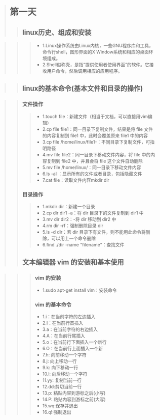 ># 第一天
>>## linux历史、组成和安装  

   >>>- 1.Linux操作系统由Linux内核，一些GNU程序库和工具，命令行shell，图形界面的X Window系统和相应的桌面环境组成。
   >>>- 2.Shell俗称壳，是指“提供使用者使用界面”的软件。它接收用户命令，然后调用相应的应用程序。
    
>>## linux的基本命令(基本文件和目录的操作)  

>>### 文件操作
   >>>- 1.touch  file：新建文件（相当于文档，可以直接用vim编辑）
   >>>- 2.cp file file1：同一目录下复制文件，结果是将 file 文件的内容复制到 file1 中，此时会覆盖原来 file1 中的内容
   >>>- 3.cp file  /home/linux/file1-：不同目录下复制文件，可指明路径
   >>>- 4.mv file   file2：同一目录下移动文件内容，将 file 中的内容复制到  file2 中，并且会将 file 这个文件自动删除
   >>>- 5.mv file  /home/linux/：同一目录下移动文件内容
   >>>- 6.ls -al  ：显示所有的文件或者目录，包括隐藏文件
   >>>- 7.cat  file：读取文件内容mkdir dir
>>### 目录操作
   >>>- 1.mkdir dir：新建一个目录
   >>>- 2.cp dir   dir1  -a：将 dir 目录下的文件复制到 dir1 中
   >>>- 3.mv dir  dir2：-将 dir 移动到 dir2 中
   >>>- 4.rm  dir  -rf：强制删除目录 dir 
   >>>- 5.ls -d  dir：若 dir 目录下有文件，则不能用此命令将删除，可以用上一个命令删除
   >>>- 6.find  ./dir  -name  "filename"：查找文件
>>## 文本编辑器 vim 的安装和基本使用  

>>>### vim 的安装 
   >>>- 1.sudo apt-get install vim：安装命令
>>>### vim 的基本命令
   >>>- 1.i：在当前字符的左边插入
   >>>- 2.I：在当前行首插入
   >>>- 3.a：在当前字符的右边插入
   >>>- 4.A：在当前行尾插入
   >>>- 5.o：在当前行下面插入一个新行
   >>>- 6.O：在当前行上面插入一个新
   >>>- 7.h: 向前移动一个字符
   >>>- 8.j: 向上移动一行
   >>>- 9.k: 向下移动一行
   >>>- 10.l: 向后移动一个字符
   >>>- 11.yy: 复制当前一行
   >>>- 12.dd:剪切当前一行
   >>>- 13.p: 粘贴内容到游标之后(小写)
   >>>- 14.P: 粘贴内容到游标之前(大写)
   >>>- 15.wq:保存并退出
   >>>- 16.q!:强制退出
   
   

  
 
 

 


 
   



